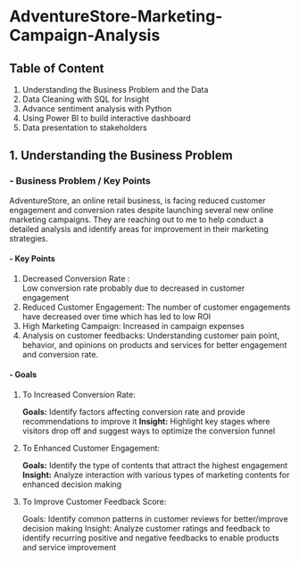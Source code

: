 # AdventureStore-Marketing-Campaign-Analysis

## Table of Content

 1. Understanding the Business Problem and the Data
 2. Data Cleaning with SQL for Insight
 3. Advance sentiment analysis with Python
 4. Using Power BI to build interactive dashboard
 5. Data presentation to stakeholders


## 1. Understanding the Business Problem

### - Business Problem / Key Points

AdventureStore, an online retail business, is facing reduced customer 
engagement and conversion rates despite launching several new online 
marketing campaigns. They are reaching out to me to help conduct a 
detailed analysis and identify areas for improvement in their marketing 
strategies.

#### - Key Points
1. Decreased Conversion Rate :  
    Low conversion rate probably due to decreased in customer engagement
2. Reduced Customer Engagement: 
    The number of customer engagements have decreased over time which has led to low ROI
3. High Marketing Campaign: 
    Increased in campaign expenses
4. Analysis on customer feedbacks: 
    Understanding customer pain point, behavior, and opinions on products 
    and services for better engagement and conversion rate.


#### - Goals

1. To Increased Conversion Rate:

   **Goals:** Identify factors affecting conversion rate and provide recommendations 
          to improve it
   **Insight:** Highlight key stages where visitors drop off and suggest ways 
          to optimize the conversion funnel

2. To Enhanced Customer Engagement:

   **Goals:** Identify the type of contents that attract the highest engagement
   **Insight:** Analyze interaction with various types of marketing contents for 
          enhanced decision making

3. To Improve Customer Feedback Score:

   Goals: Identify common patterns in customer reviews for better/improve 
          decision making
   Insight: Analyze customer ratings and feedback to identify recurring 
          positive and negative feedbacks to enable products and service improvement










